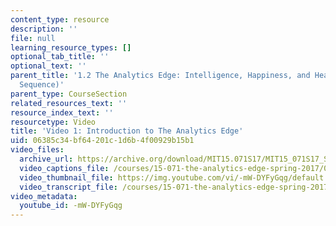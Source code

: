 ```yaml
---
content_type: resource
description: ''
file: null
learning_resource_types: []
optional_tab_title: ''
optional_text: ''
parent_title: '1.2 The Analytics Edge: Intelligence, Happiness, and Health  (Lecture
  Sequence)'
parent_type: CourseSection
related_resources_text: ''
resource_index_text: ''
resourcetype: Video
title: 'Video 1: Introduction to The Analytics Edge'
uid: 06385c34-bf64-201c-1d6b-4f00929b15b1
video_files:
  archive_url: https://archive.org/download/MIT15.071S17/MIT15_071S17_Session_1.2.01_300k.mp4
  video_captions_file: /courses/15-071-the-analytics-edge-spring-2017/020a065bc64754f894a0cd639bcbfc50_-mW-DYFyGqg.vtt
  video_thumbnail_file: https://img.youtube.com/vi/-mW-DYFyGqg/default.jpg
  video_transcript_file: /courses/15-071-the-analytics-edge-spring-2017/455f3a4edeb1cf9b3fe221ae1df53313_-mW-DYFyGqg.pdf
video_metadata:
  youtube_id: -mW-DYFyGqg
---
```

